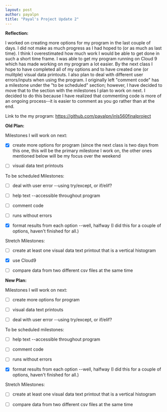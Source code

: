 ```yaml
---
layout: post
author: payalpn
title: "Payal's Project Update 2"
---
```


**Reflection:**

I worked on creating more options for my program in the last couple of days.  I did not make as much progress as I had hoped to (or as much as last time).  I think I overestimated how much work I would be able to get done in such a short time frame.  I was able to get my program running on Cloud 9 which has made working on my program a lot easier.  By the next class I hope to have completed all of my options and to have created one (or mulitple) visual data printouts.  I also plan to deal with different user errors/inputs when using the program.  I originally left "comment code" has a milestone under the "to be scheduled" section; however, I have decided to move that to the section with the milestones I plan to work on next.  I decided to do this because I have realized that commenting code is more of an ongoing process--it is easier to comment as you go rather than at the end.


Link to the my program: https://github.com/payalpn/inls560finalproject 

**Old Plan:**

Milestones I will work on next:

- [x] create more options for program (since the next class is two days from this one, this will be the primary milestone I work on, the other ones mentioned below will be my focus over the weekend 

- [ ] visual data text printouts 


To be scheduled Milestones:

- [ ] deal with user error --using try/except, or if/elif? 

- [ ] help text --accessible throughout program 

- [ ] comment code 

- [ ] runs without errors 

- [x] format results from each option  --well, halfway (I did this for a couple of options, haven't finished for all.) 


Stretch Milestones:

- [ ] create at least one visual data text printout that is a vertical histogram 

- [x] use Cloud9

- [ ] compare data from two different csv files at the same time 



**New Plan:**


Milestones I will work on next:

- [ ] create more options for program 

- [ ] visual data text printouts 

- [ ] deal with user error --using try/except, or if/elif? 

To be scheduled milestones:

- [ ] help text --accessible throughout program 

- [ ] comment code 

- [ ] runs without errors 

- [x] format results from each option  --well, halfway (I did this for a couple of options, haven't finished for all.) 


Stretch Milestones:

- [ ] create at least one visual data text printout that is a vertical histogram 

- [ ] compare data from two different csv files at the same time 

